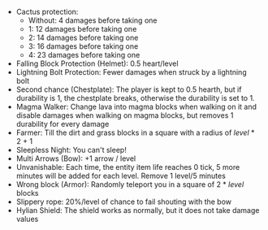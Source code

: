 - Cactus protection:
    * Without: 4 damages before taking one
    * 1: 12 damages before taking one
    * 2: 14 damages before taking one
    * 3: 16 damages before taking one
    * 4: 23 damages before taking one
- Falling Block Protection (Helmet): 0.5 heart/level
- Lightning Bolt Protection: Fewer damages  when struck by a lightning bolt
- Second chance (Chestplate): The player is kept to 0.5 hearth, but if durability is 1, the chestplate breaks, otherwise the durability is set to 1.
- Magma Walker: Change lava into magma blocks when walking on it and disable damages when walking on magma blocks, but removes 1 durability for every damage
- Farmer: Till the dirt and grass blocks in a square with a radius of *level* * 2 + 1
- Sleepless Night: You can't sleep!
- Multi Arrows (Bow): +1 arrow / level
- Unvanishable: Each time, the entity item life reaches 0 tick, 5 more minutes will be added for each level. Remove 1 level/5 minutes
- Wrong block (Armor): Randomly teleport you in a square of 2 * *level* blocks
- Slippery rope: 20%/level of chance to fail shouting with the bow
- Hylian Shield: The shield works as normally, but it does not take damage values